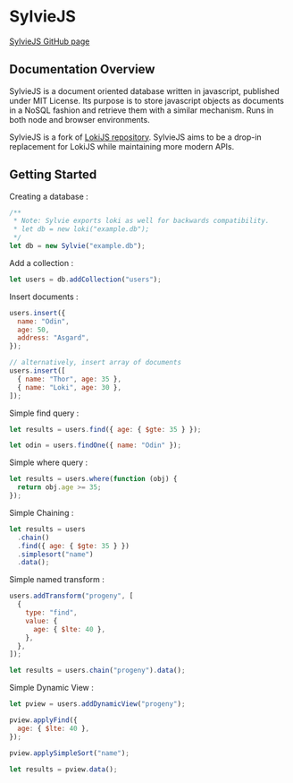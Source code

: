 # SylvieJS

[SylvieJS GitHub page](https://github.com/cfu288/SylvieJS)

## Documentation Overview

SylvieJS is a document oriented database written in javascript, published under MIT License.
Its purpose is to store javascript objects as documents in a NoSQL fashion and retrieve them with a similar mechanism.
Runs in both node and browser environments.

SylvieJS is a fork of [LokiJS repository](https://github.com/techfort/LokiJS). SylvieJS aims to be a drop-in replacement for LokiJS while maintaining more modern APIs.

## Getting Started

Creating a database :

```javascript
/**
 * Note: Sylvie exports loki as well for backwards compatibility.
 * let db = new loki("example.db");
 */
let db = new Sylvie("example.db");
```

Add a collection :

```javascript
let users = db.addCollection("users");
```

Insert documents :

```javascript
users.insert({
  name: "Odin",
  age: 50,
  address: "Asgard",
});

// alternatively, insert array of documents
users.insert([
  { name: "Thor", age: 35 },
  { name: "Loki", age: 30 },
]);
```

Simple find query :

```javascript
let results = users.find({ age: { $gte: 35 } });

let odin = users.findOne({ name: "Odin" });
```

Simple where query :

```javascript
let results = users.where(function (obj) {
  return obj.age >= 35;
});
```

Simple Chaining :

```javascript
let results = users
  .chain()
  .find({ age: { $gte: 35 } })
  .simplesort("name")
  .data();
```

Simple named transform :

```javascript
users.addTransform("progeny", [
  {
    type: "find",
    value: {
      age: { $lte: 40 },
    },
  },
]);

let results = users.chain("progeny").data();
```

Simple Dynamic View :

```javascript
let pview = users.addDynamicView("progeny");

pview.applyFind({
  age: { $lte: 40 },
});

pview.applySimpleSort("name");

let results = pview.data();
```
